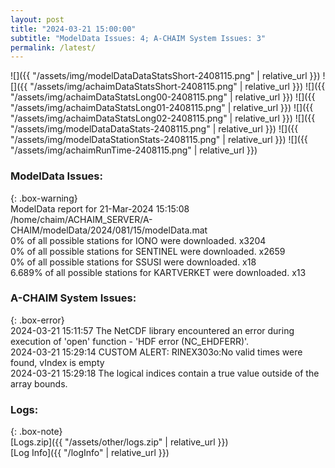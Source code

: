 ```yaml
---
layout: post
title: "2024-03-21 15:00:00"
subtitle: "ModelData Issues: 4; A-CHAIM System Issues: 3"
permalink: /latest/
---
```


![]({{ "/assets/img/modelDataDataStatsShort-2408115.png" | relative_url }})
![]({{ "/assets/img/achaimDataStatsShort-2408115.png" | relative_url }})
![]({{ "/assets/img/achaimDataStatsLong00-2408115.png" | relative_url }})
![]({{ "/assets/img/achaimDataStatsLong01-2408115.png" | relative_url }})
![]({{ "/assets/img/achaimDataStatsLong02-2408115.png" | relative_url }})
![]({{ "/assets/img/modelDataDataStats-2408115.png" | relative_url }})
![]({{ "/assets/img/modelDataStationStats-2408115.png" | relative_url }})
![]({{ "/assets/img/achaimRunTime-2408115.png" | relative_url }})


### ModelData Issues:  
  
{: .box-warning}  
 ModelData report for 21-Mar-2024 15:15:08   
 /home/chaim/ACHAIM_SERVER/A-CHAIM/modelData/2024/081/15/modelData.mat   
 0% of all possible stations for IONO were downloaded. x3204   
 0% of all possible stations for SENTINEL were downloaded. x2659   
 0% of all possible stations for SSUSI were downloaded. x18   
 6.689% of all possible stations for KARTVERKET were downloaded. x13   
  
### A-CHAIM System Issues:  
  
{: .box-error}  
2024-03-21 15:11:57 The NetCDF library encountered an error during execution of 'open' function - 'HDF error (NC_EHDFERR)'.  
2024-03-21 15:29:14 CUSTOM ALERT: RINEX303o:No valid times were found, vIndex is empty  
2024-03-21 15:29:18 The logical indices contain a true value outside of the array bounds.  

### Logs:  
  
{: .box-note}  
[Logs.zip]({{ "/assets/other/logs.zip" | relative_url }})  
[Log Info]({{ "/logInfo" | relative_url }})  
